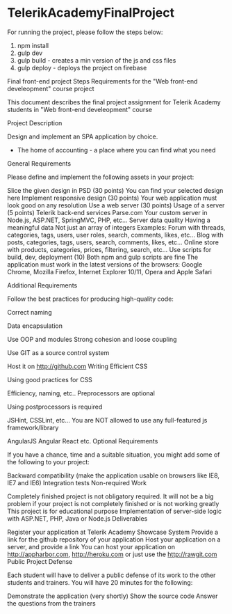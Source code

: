 # TelerikAcademyFinalProject

For running the project, please follow the steps below:

1. npm install
2. gulp dev
3. gulp build - creates a min version of the js and css files
4. gulp deploy - deploys the project on firebase

Final front-end project
Steps 
Requirements for the "Web front-end develeopment" course project

This document describes the final project assignment for Telerik Academy students in "Web front-end develeopment" course

Project Description

Design and implement an SPA application by choice.

 - The home of accounting - a place where you can find what you need

General Requirements

Please define and implement the following assets in your project:

Slice the given design in PSD (30 points)
You can find your selected design here
Implement responsive design (30 points)
Your web application must look good on any resolution
Use a web server (30 points)
Usage of a server (5 points)
Telerik back-end services
Parse.com
Your custom server in Node.js, ASP.NET, SpringMVC, PHP, etc...
Server data quality
Having a meaningful data
Not just an array of integers
Examples:
Forum with threads, categories, tags, users, user roles, search, comments, likes, etc...
Blog with posts, categories, tags, users, search, comments, likes, etc...
Online store with products, categories, prices, filtering, search, etc...
Use scripts for build, dev, deployment (10)
Both npm and gulp scripts are fine
The application must work in the latest versions of the browsers: Google Chrome, Mozilla Firefox, Internet Explorer 10/11, Opera and Apple Safari

Additional Requirements

Follow the best practices for producing high-quality code:

Correct naming

Data encapsulation

Use OOP and modules
Strong cohesion and loose coupling

Use GIT as a source control system

Host it on http://github.com
Writing Efficient CSS

Using good practices for CSS

Efficiency, naming, etc..
Preprocessors are optional

Using postprocessors is required

JSHint, CSSLint, etc...
You are NOT allowed to use any full-featured js framework/library

AngularJS
Angular
React
etc.
Optional Requirements

If you have a chance, time and a suitable situation, you might add some of the following to your project:

Backward compatibility (make the application usable on browsers like IE8, IE7 and IE6)
Integration tests
Non-required Work

Completely finished project is not obligatory required. It will not be a big problem if your project is not completely finished or is not working greatly
This project is for educational purpose
Implementation of server-side logic with ASP.NET, PHP, Java or Node.js
Deliverables

Register your application at Telerik Academy Showcase System
Provide a link for the github repository of your application
Host your application on a server, and provide a link
You can host your application on http://appharbor.com, http://heroku.com or just use the http://rawgit.com
Public Project Defense

Each student will have to deliver a public defense of its work to the other students and trainers. You will have 20 minutes for the following:

Demonstrate the application (very shortly)
Show the source code
Answer the questions from the trainers
